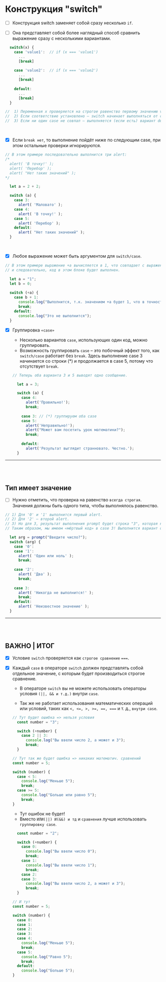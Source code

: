 # Конструкция "switch"

- [ ] Конструкция switch заменяет собой сразу несколько `if`.
  
- [ ] Она представляет собой более наглядный способ сравнить выражение сразу с несколькими вариантами.

```javascript
  switch(x) {
    case 'value1':  // if (x === 'value1')
      ...
      [break]
  
    case 'value2':  // if (x === 'value2')
      ...
      [break]
  
    default:
      ...
      [break]
  }

//  1) Переменная x проверяется на строгое равенство первому значению value1, затем второму value2 и так далее.
//  2) Если соответствие установлено – switch начинает выполняться от соответствующей директивы case и далее, до ближайшего break (или до конца switch).
//  3) Если ни один case не совпал – выполняется (если есть) вариант default.
```

<br>

- [x] Если `break нет`, то выполнение пойдёт ниже по следующим case, при этом остальные проверки игнорируются.

```javascript
// В этом примере последовательно выполнится три alert:
/*
  alert( 'В точку!' );
  alert( 'Перебор' );
  alert( "Нет таких значений" );
*/

  let a = 2 + 2;

  switch (a) {
    case 3:
      alert( 'Маловато' );
    case 4:
      alert( 'В точку!' );
    case 5:
      alert( 'Перебор' );
    default:
      alert( "Нет таких значений" );
  }
```

<br>

- [x] Любое выражение может быть аргументом для `switch/case`.

```javascript
// В этом примере выражение +a вычисляется в 1, что совпадает с выражением b + 1 в case,
// и следовательно, код в этом блоке будет выполнен.

  let a = "1";
  let b = 0;
  
  switch (+a) {
    case b + 1:
      console.log("Выполнится, т.к. значением +a будет 1, что в точности равно b+1");
      break;
    default:
      console.log("Это не выполнится");
  }
```

- [x] Группировка `«case»`

    + Несколько вариантов `case`, использующих один код, можно группировать.
    + Возможность группировать `case` – это побочный эффект того, как `switch/case` работает без `break`. Здесь выполнение case 3 начинается со строки (*) и продолжается в case 5, потому что отсутствует `break`.
     
    ```javascript
    // Теперь оба варианта 3 и 5 выводят одно сообщение.
    
      let a = 3;

      switch (a) {
        case 4:
          alert('Правильно!');
          break;
      
        case 3: // (*) группируем оба case
        case 5:
          alert('Неправильно!');
          alert("Может вам посетить урок математики?");
          break;
      
        default:
          alert('Результат выглядит странновато. Честно.');
      }
    ```

<hr>
<br>
<br>

<h2>Тип имеет значение</h2>

- [ ] Нужно отметить, что проверка на равенство `всегда строгая`. Значения должны быть одного типа, чтобы выполнялось равенство.

```javascript
// 1) Для '0' и '1' выполнится первый alert.
// 2) Для '2' – второй alert.
// 3) Но для 3, результат выполнения prompt будет строка "3", которая не соответствует строгому равенству === с числом 3.
// Таким образом, мы имеем «мёртвый код» в case 3! Выполнится вариант default.

  let arg = prompt("Введите число?");
  switch (arg) {
    case '0':
    case '1':
      alert( 'Один или ноль' );
      break;
  
    case '2':
      alert( 'Два' );
      break;
  
    case 3:
      alert( 'Никогда не выполнится!' );
      break;
    default:
      alert( 'Неизвестное значение' );
  }
```

<hr>
<br>
<br>

<h2>ВАЖНО | ИТОГ</h2>

- [x] Условие `switch` проверяется как `строгое сравнение` `===`.

- [x] Каждый `case` в операторе `switch` должен представлять собой отдельное значение, с которым будет производиться строгое сравнение.
      
    + В операторе `switch` вы не можете использовать операторы условия `(||, && и т.д.)` внутри `case`. 

    + Так же не работает использования математических операций или условий, таких как `<, <=, >, >=, ==, ===` и т. д., `внутри case`.
     
    ```javascript
    // Тут будет ошибка => нельзя условия
      const number = "3";

      switch (+number) {
        case 2 || 3:
          console.log("Вы ввели число 2, а может и 3");
          break;
      }

  // Тут так же будет ошибка => никаких математич. сравнений
    const number = 5;

    switch (number) {
      case < 5:
        console.log("Меньше 5");
        break;
      case >= 5:
        console.log("Больше или равно 5");
        break;
    }
    ```

  + Тут ошибок не будет!
  + Вместо `ИЛИ(||) И(&&) и тд` и `сравнения` лучше использовать `группировку case`.
     
  ```javascript
    const number = "2";

    switch (+number) {
      case 0:
        console.log("Вы ввели число 0");
        break;
      case 1:
        console.log("Вы ввели число 1");
        break;
      case 2:
      case 3:
        console.log("Вы ввели число 2, а может и 3");
        break;
    }

  // И тут
  const number = 5;

  switch (number) {
    case 0:
    case 1:
    case 2:
    case 3:
    case 4:
      console.log("Меньше 5");
      break;
    case 5:
      console.log("Равно 5");
      break;
    default:
      console.log("Больше 5");
  }
  ```
